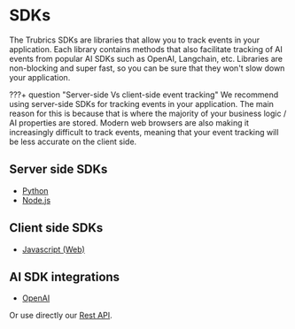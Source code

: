 # SDKs

The Trubrics SDKs are libraries that allow you to track events in your application. Each library contains methods that also facilitate tracking of AI events from popular AI SDKs such as OpenAI, Langchain, etc. Libraries are non-blocking and super fast, so you can be sure that they won't slow down your application.

???+ question "Server-side Vs client-side event tracking"
    We recommend using server-side SDKs for tracking events in your application. The main reason for this is because that is where the majority of your business logic / AI properties are stored. Modern web browsers are also making it increasingly difficult to track events, meaning that your event tracking will be less accurate on the client side.

## Server side SDKs
- [Python](python.md)
- [Node.js](node.md)

## Client side SDKs
- [Javascript (Web)](javascript.md)

## AI SDK integrations
- [OpenAI](open_ai.md)

Or use directly our [Rest API](../../api_reference/api_reference.md).
